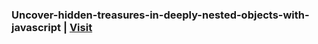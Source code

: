 ### Uncover-hidden-treasures-in-deeply-nested-objects-with-javascript | [Visit](https://techscriptorium.vercel.app/blogs/uncover-hidden-treasures-in-deeply-nested-objects-with-javascript#the-deep-nesting-conundrum)
